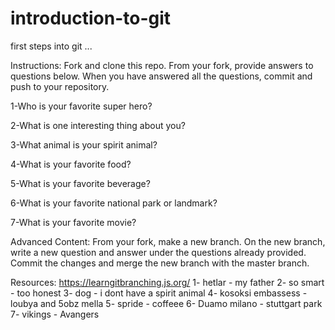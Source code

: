 # introduction-to-git
first steps into git ...

Instructions:
Fork and clone this repo. From your fork, provide answers to questions below. When you have answered all the questions, commit and push to your repository.

1-Who is your favorite super hero? 

2-What is one interesting thing about you? 

3-What animal is your spirit animal? 

4-What is your favorite food? 

5-What is your favorite beverage? 

6-What is your favorite national park or landmark? 

7-What is your favorite movie? 

Advanced Content:
From your fork, make a new branch. On the new branch, write a new question and answer under the questions already provided. Commit the changes and merge the new branch with the master branch.

Resources:
https://learngitbranching.js.org/
1- hetlar - my father
2- so smart - too honest 
3- dog - i dont have a spirit animal 
4- kosoksi embassess - loubya and 5obz mella 
5- spride - coffeee
6- Duamo milano -  stuttgart park 
7- vikings - Avangers 
 